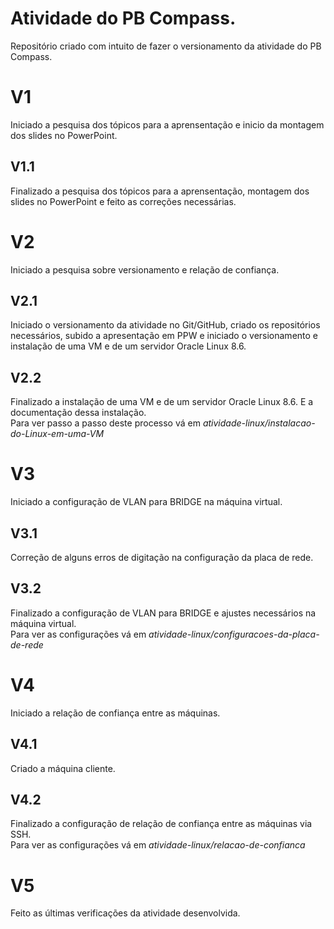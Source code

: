 # Atividade do PB Compass.  
Repositório criado com intuito de fazer o versionamento da atividade do PB Compass.  
# V1   
Iniciado a pesquisa dos tópicos para a aprensentação e inicio da montagem dos slides no PowerPoint.  
## V1.1  
Finalizado a pesquisa dos tópicos para a aprensentação, montagem dos slides no PowerPoint e feito as correções necessárias.  
# V2   
Iniciado a pesquisa sobre versionamento e relação de confiança.  
## V2.1  
Iniciado o versionamento da atividade no Git/GitHub, criado os repositórios necessários, subido a apresentação em PPW e iniciado o versionamento e instalação de uma VM e de um servidor Oracle Linux 8.6.  
## V2.2  
Finalizado a instalação de uma VM e de um servidor Oracle Linux 8.6. E a documentação dessa instalação.  
Para ver passo a passo deste processo vá em *atividade-linux/instalacao-do-Linux-em-uma-VM*   
# V3  
Iniciado a configuração de VLAN para BRIDGE na máquina virtual.  
## V3.1
Correção de alguns erros de digitação na configuração da placa de rede.
## V3.2
Finalizado a configuração de VLAN para BRIDGE e ajustes necessários na máquina virtual.  
Para ver as configurações vá em *atividade-linux/configuracoes-da-placa-de-rede*  
# V4
Iniciado a relação de confiança entre as máquinas.  
## V4.1  
Criado a máquina cliente.  
## V4.2  
Finalizado a configuração de relação de confiança entre as máquinas via SSH.  
Para ver as configurações vá em *atividade-linux/relacao-de-confianca*  
# V5  
Feito as últimas verificações da atividade desenvolvida.
